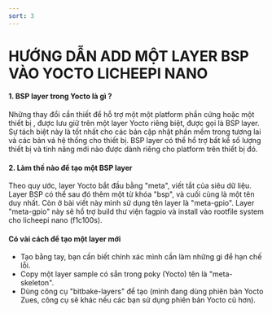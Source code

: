 ```yaml
---
sort: 3
---
```


# HƯỚNG DẪN ADD MỘT LAYER BSP VÀO YOCTO LICHEEPI NANO


#### 1. BSP layer trong Yocto là gì ?

Những thay đổi cần thiết để hỗ trợ một một platform phần cứng hoặc một thiết bị , được lưu giữ trên một
layer Yocto riêng biệt, được gọi là BSP layer. Sự tách biệt này là tốt nhất cho các bản 
cập nhật phần mềm trong tương lai và các bản vá hệ thống cho thiết bị. BSP layer có thể hổ trợ bất kể số 
lượng thiết bị và tính năng mới nào được dành riêng cho platform trên thiết bị đó.

#### 2. Làm thế nào để tạo một BSP layer

Theo quy ước, layer Yocto bắt đầu bằng "meta", viết tắt của siêu dữ liệu. Layer BSP có thể
sau đó thêm một từ khóa "bsp", và cuối cùng là một tên duy nhất. Còn ở bài viết này mình sử dụng tên layer
là "meta-gpio". Layer "meta-gpio" này sẽ hổ trợ build thư viện fagpio và install vào rootfile system cho
licheepi nano (f1c100s).

#### Có vài cách để tạo một layer mới
- Tạo bằng tay, bạn cần biết chính xác mình cần làm những gì để hạn chế lỗi.
- Copy một layer sample có sẳn trong poky (Yocto) tên là "meta-skeleton".
- Dùng công cụ "bitbake-layers" để tạo (mình đang dùng phiên bản Yocto Zues, công cụ sẽ khác nếu các bạn
sử dụng phiên bản Yocto cũ hơn).



